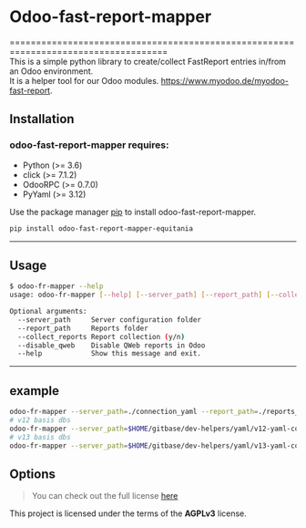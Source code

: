 # Odoo-fast-report-mapper
====================================================================================    
This is a simple python library to create/collect FastReport entries in/from an Odoo environment.  
It is a helper tool for our Odoo modules. https://www.myodoo.de/myodoo-fast-report.

## Installation

### odoo-fast-report-mapper requires:

- Python (>= 3.6)
- click (>= 7.1.2)
- OdooRPC (>= 0.7.0)
- PyYaml (>= 3.12)

Use the package manager [pip](https://pip.pypa.io/en/stable/) to install odoo-fast-report-mapper.

```bash
pip install odoo-fast-report-mapper-equitania
```

---

## Usage

```bash
$ odoo-fr-mapper --help
usage: odoo-fr-mapper [--help] [--server_path] [--report_path] [--collect_reports] [--disable_qweb]
```

```bash
Optional arguments:
  --server_path     Server configuration folder
  --report_path     Reports folder
  --collect_reports Report collection (y/n)  
  --disable_qweb    Disable QWeb reports in Odoo
  --help            Show this message and exit.
```

---

## example

```bash
odoo-fr-mapper --server_path=./connection_yaml --report_path=./reports_yaml 
# v12 basis dbs
odoo-fr-mapper --server_path=$HOME/gitbase/dev-helpers/yaml/v12-yaml-con --report_path=$HOME/gitbase/fr-core-yaml/v12/yaml --collect_reports=n
# v13 basis dbs
odoo-fr-mapper --server_path=$HOME/gitbase/dev-helpers/yaml/v13-yaml-con --report_path=$HOME/gitbase/fr-core-yaml/v13/yaml --collect_reports=y --disable_qweb=y
```

## Options

> You can check out the full license [here](https://github.com/equitania/odoo-fast-report-mapper/blob/master/LICENSE.txt)

This project is licensed under the terms of the **AGPLv3** license.
